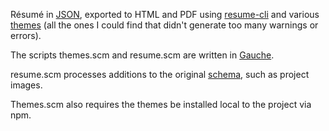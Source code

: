Résumé in [JSON](https://jsonresume.org/), exported to HTML and PDF using [resume-cli](https://github.com/jsonresume/resume-cli) and various [themes](https://jsonresume.org/themes/) (all the ones I could find that didn't generate too many warnings or errors).

The scripts themes.scm and resume.scm are written in [Gauche](https://practical-scheme.net/gauche/).

resume.scm processes additions to the original [schema](https://github.com/jsonresume/resume-schema/issues), such as project images.

Themes.scm also requires the themes be installed local to the project via npm.

